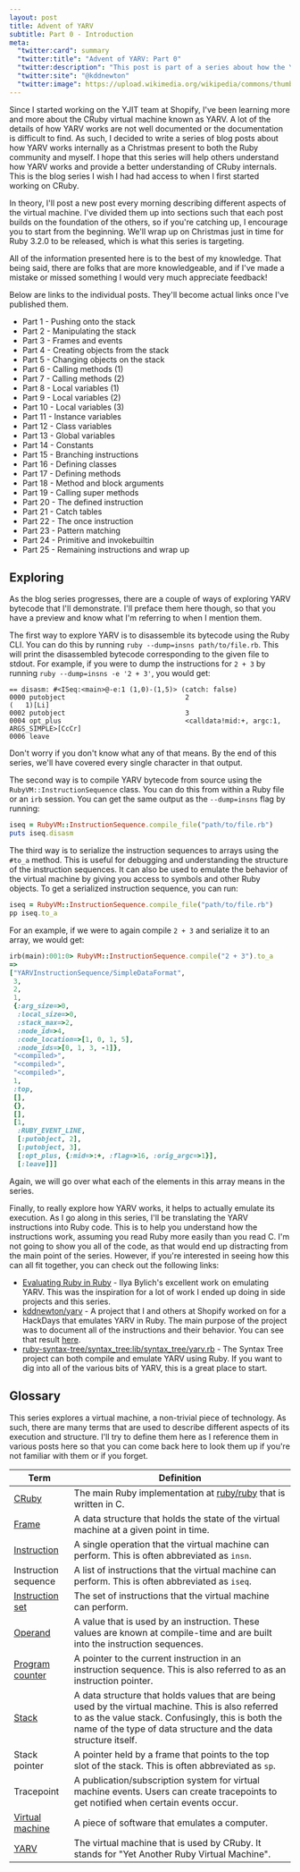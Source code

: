 ```yaml
---
layout: post
title: Advent of YARV
subtitle: Part 0 - Introduction
meta:
  "twitter:card": summary
  "twitter:title": "Advent of YARV: Part 0"
  "twitter:description": "This post is part of a series about how the YARV virtual machine works."
  "twitter:site": "@kddnewton"
  "twitter:image": https://upload.wikimedia.org/wikipedia/commons/thumb/7/73/Ruby_logo.svg/1200px-Ruby_logo.svg.png
---
```


Since I started working on the YJIT team at Shopify, I've been learning more and more about the CRuby virtual machine known as YARV. A lot of the details of how YARV works are not well documented or the documentation is difficult to find. As such, I decided to write a series of blog posts about how YARV works internally as a Christmas present to both the Ruby community and myself. I hope that this series will help others understand how YARV works and provide a better understanding of CRuby internals. This is the blog series I wish I had had access to when I first started working on CRuby.

In theory, I'll post a new post every morning describing different aspects of the virtual machine. I've divided them up into sections such that each post builds on the foundation of the others, so if you're catching up, I encourage you to start from the beginning. We'll wrap up on Christmas just in time for Ruby 3.2.0 to be released, which is what this series is targeting.

All of the information presented here is to the best of my knowledge. That being said, there are folks that are more knowledgeable, and if I've made a mistake or missed something I would very much appreciate feedback!

Below are links to the individual posts. They'll become actual links once I've published them.

* Part 1 - Pushing onto the stack
* Part 2 - Manipulating the stack
* Part 3 - Frames and events
* Part 4 - Creating objects from the stack
* Part 5 - Changing objects on the stack
* Part 6 - Calling methods (1)
* Part 7 - Calling methods (2)
* Part 8 - Local variables (1)
* Part 9 - Local variables (2)
* Part 10 - Local variables (3)
* Part 11 - Instance variables
* Part 12 - Class variables
* Part 13 - Global variables
* Part 14 - Constants
* Part 15 - Branching instructions
* Part 16 - Defining classes
* Part 17 - Defining methods
* Part 18 - Method and block arguments
* Part 19 - Calling super methods
* Part 20 - The defined instruction
* Part 21 - Catch tables
* Part 22 - The once instruction
* Part 23 - Pattern matching
* Part 24 - Primitive and invokebuiltin
* Part 25 - Remaining instructions and wrap up

## Exploring

As the blog series progresses, there are a couple of ways of exploring YARV bytecode that I'll demonstrate. I'll preface them here though, so that you have a preview and know what I'm referring to when I mention them.

The first way to explore YARV is to disassemble its bytecode using the Ruby CLI. You can do this by running `ruby --dump=insns path/to/file.rb`. This will print the disassembled bytecode corresponding to the given file to stdout. For example, if you were to dump the instructions for `2 + 3` by running `ruby --dump=insns -e '2 + 3'`, you would get:

```
== disasm: #<ISeq:<main>@-e:1 (1,0)-(1,5)> (catch: false)
0000 putobject                              2                         (   1)[Li]
0002 putobject                              3
0004 opt_plus                               <calldata!mid:+, argc:1, ARGS_SIMPLE>[CcCr]
0006 leave
```

Don't worry if you don't know what any of that means. By the end of this series, we'll have covered every single character in that output.

The second way is to compile YARV bytecode from source using the `RubyVM::InstructionSequence` class. You can do this from within a Ruby file or an `irb` session. You can get the same output as the `--dump=insns` flag by running:

```ruby
iseq = RubyVM::InstructionSequence.compile_file("path/to/file.rb")
puts iseq.disasm
```

The third way is to serialize the instruction sequences to arrays using the `#to_a` method. This is useful for debugging and understanding the structure of the instruction sequences. It can also be used to emulate the behavior of the virtual machine by giving you access to symbols and other Ruby objects. To get a serialized instruction sequence, you can run:

```ruby
iseq = RubyVM::InstructionSequence.compile_file("path/to/file.rb")
pp iseq.to_a
```

For an example, if we were to again compile `2 + 3` and serialize it to an array, we would get:

```ruby
irb(main):001:0> RubyVM::InstructionSequence.compile("2 + 3").to_a
=> 
["YARVInstructionSequence/SimpleDataFormat",                        
 3,
 2,
 1,
 {:arg_size=>0,
  :local_size=>0,
  :stack_max=>2,
  :node_id=>4,
  :code_location=>[1, 0, 1, 5],
  :node_ids=>[0, 1, 3, -1]},
 "<compiled>",
 "<compiled>",
 "<compiled>",
 1,
 :top,
 [],
 {},
 [],
 [1,
  :RUBY_EVENT_LINE,
  [:putobject, 2],
  [:putobject, 3],
  [:opt_plus, {:mid=>:+, :flag=>16, :orig_argc=>1}],
  [:leave]]]
```

Again, we will go over what each of the elements in this array means in the series.

Finally, to really explore how YARV works, it helps to actually emulate its execution. As I go along in this series, I'll be translating the YARV instructions into Ruby code. This is to help you understand how the instructions work, assuming you read Ruby more easily than you read C. I'm not going to show you all of the code, as that would end up distracting from the main point of the series. However, if you're interested in seeing how this can all fit together, you can check out the following links:

* [Evaluating Ruby in Ruby](https://iliabylich.github.io/2020/01/25/evaluating-ruby-in-ruby.html) - Ilya Bylich's excellent work on emulating YARV. This was the inspiration for a lot of work I ended up doing in side projects and this series.
* [kddnewton/yarv](https://github.com/kddnewton/yarv) - A project that I and others at Shopify worked on for a HackDays that emulates YARV in Ruby. The main purpose of the project was to document all of the instructions and their behavior. You can see that result [here](https://kddnewton.com/yarv).
* [ruby-syntax-tree/syntax_tree:lib/syntax_tree/yarv.rb](https://github.com/ruby-syntax-tree/syntax_tree/blob/1ebf0a56d1f1a63045074fec948bd3ec7fcbab45/lib/syntax_tree/yarv.rb) - The Syntax Tree project can both compile and emulate YARV using Ruby. If you want to dig into all of the various bits of YARV, this is a great place to start.

## Glossary

This series explores a virtual machine, a non-trivial piece of technology. As such, there are many terms that are used to describe different aspects of its execution and structure. I'll try to define them here as I reference them in various posts here so that you can come back here to look them up if you're not familiar with them or if you forget.

| Term | Definition |
| --- | --- |
| [CRuby](https://en.wikipedia.org/wiki/Ruby_(programming_language)) | The main Ruby implementation at [ruby/ruby](https://github.com/ruby/ruby) that is written in C. |
| [Frame](https://en.wikipedia.org/wiki/Call_stack#STACK-FRAME) | A data structure that holds the state of the virtual machine at a given point in time. |
| [Instruction](https://en.wikipedia.org/wiki/Instruction_set_architecture#Instructions) | A single operation that the virtual machine can perform. This is often abbreviated as `insn`. |
| Instruction sequence | A list of instructions that the virtual machine can perform. This is often abbreviated as `iseq`. |
| [Instruction set](https://en.wikipedia.org/wiki/Instruction_set_architecture) | The set of instructions that the virtual machine can perform. |
| [Operand](https://en.wikipedia.org/wiki/Operand#Computer_science) | A value that is used by an instruction. These values are known at compile-time and are built into the instruction sequences. |
| [Program counter](https://en.wikipedia.org/wiki/Program_counter) | A pointer to the current instruction in an instruction sequence. This is also referred to as an instruction pointer. |
| [Stack](https://en.wikipedia.org/wiki/Stack_machine) | A data structure that holds values that are being used by the virtual machine. This is also referred to as the value stack. Confusingly, this is both the name of the type of data structure and the data structure itself. |
| Stack pointer | A pointer held by a frame that points to the top slot of the stack. This is often abbreviated as `sp`. |
| Tracepoint | A publication/subscription system for virtual machine events. Users can create tracepoints to get notified when certain events occur. |
| [Virtual machine](https://en.wikipedia.org/wiki/Virtual_machine) | A piece of software that emulates a computer. |
| [YARV](https://en.wikipedia.org/wiki/YARV) | The virtual machine that is used by CRuby. It stands for "Yet Another Ruby Virtual Machine". |
